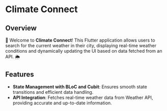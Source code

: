 # Climate Connect

## Overview
🚀 Welcome to **Climate Connect**! This Flutter application allows users to search for the current weather in their city, displaying real-time weather conditions and dynamically updating the UI based on data fetched from an API. 🌦️

## Features
- **State Management with BLoC and Cubit**: Ensures smooth state transitions and efficient data handling.
- **API Integration**: Fetches real-time weather data from Weather API, providing accurate and up-to-date information.

